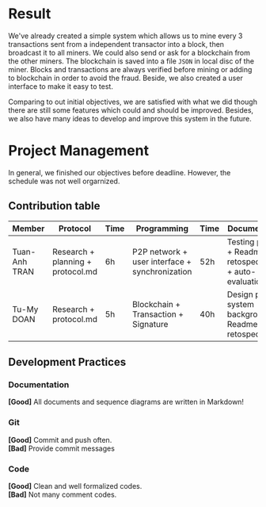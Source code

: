 # Result
We've already created a simple system which allows us to mine every 3 transactions sent from a independent transactor  into a block, 
then broadcast it to all miners. We could also send or ask for a blockchain from the other miners. The blockchain is saved into a file `JSON` in local disc of the miner.
Blocks and transactions are always verified before mining or adding to blockchain in order to avoid the fraud.
Beside, we also created a user interface to make it easy to test.<br/>

Comparing to out initial objectives, we are satisfied with what we did though there are still some features which could and should be improved. 
Besides, we also have many ideas to develop and improve this system in the future. 

# Project Management
In general, we finished our objectives before deadline. However, the schedule was not well orgarnized.
 ## Contribution table
 | Member |  Protocol | Time | Programming | Time| Documentation | Time | Total|
|---|---|---|---|---|---|---|---|
|Tuan-Anh TRAN|Research + planning + protocol.md|6h|P2P network + user interface + synchronization|52h|Testing project + Readme.md + retospective.md + auto-evaluation.md|9h|67h|
|Tu-My DOAN|Research + protocol.md|5h|Blockchain + Transaction + Signature|40h|Design poster, system background + Readme.md + retospective.md|9h|54h|



## Development Practices
### Documentation
**[Good]** All documents and sequence diagrams are written in Markdown!
### Git
**[Good]** Commit and push often. <br/>
**[Bad]** Provide commit messages
### Code
**[Good]** Clean and well formalized codes. <br/>
**[Bad]** Not many comment codes. <br/>
